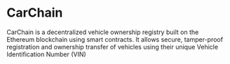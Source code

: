 # CarChain
CarChain is a decentralized vehicle ownership registry built on the Ethereum blockchain using smart contracts. It allows secure, tamper-proof registration and ownership transfer of vehicles using their unique Vehicle Identification Number (VIN)
